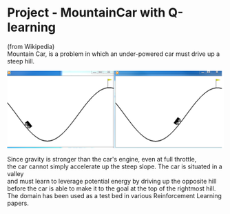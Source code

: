 # Project - MountainCar with Q-learning   

(from Wikipedia)    
Mountain Car, is a problem in which an under-powered car must drive up a steep hill.   
    
![](images/two_diagr_mcar.png)

Since gravity is stronger than the car's engine, even at full throttle,    
the car cannot simply accelerate up the steep slope. The car is situated in a valley    
and must learn to leverage potential energy by driving up the opposite hill     
before the car is able to make it to the goal at the top of the rightmost hill.   
The domain has been used as a test bed in various Reinforcement Learning papers.   
